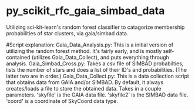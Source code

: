 # py_scikit_rfc_gaia_simbad_data
Utilizing sci-kit-learn's random forest classifier to catagorize membership probabilities of star clusters, via gaia/simbad data.

#Script explanation:
Gaia_Data_Analysis.py:
This is a initial version of utilizing the random forest method. It's fairly early, and is mostly self-contained (utilizes Gaia_Data_Collect), and puts everything through analysis.
Gaia_Simbad_Cross.py:
Takes a csv file of SIMBAD probabilties, lists the number of stars and does a list of their ID's and probabilities. (The latter two are in order.)
Gaia_Data_Collect.py:
This is a data collection script that obtains data from GAIA and/or SIMBAD. By default, it always creates/loads a file to store the obtained data. Takes in a couple parameters.
'skyfile' is the GAIA data file.
'skyfile2' is the SIMBAD data file.
'coord' is a coordinate of SkyCoord data type.
